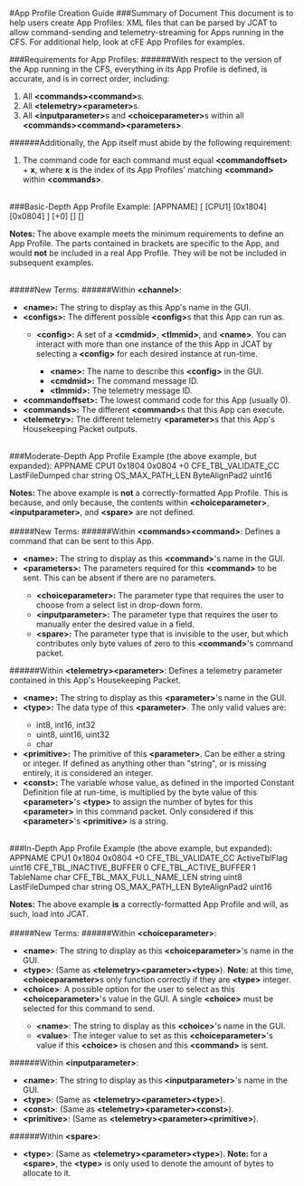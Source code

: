 #App Profile Creation Guide
###Summary of Document 
This document is to help users create App Profiles: XML files that can be parsed by JCAT to allow command-sending and telemetry-streaming for Apps running in the CFS. For additional help, look at cFE App Profiles for examples.
<br>

###Requirements for App Profiles:
######With respect to the version of the App running in the CFS, everything in its App Profile is defined, is accurate, and is in correct order, including:
1. All <strong>&lt;commands&gt;&lt;command&gt;</strong>s.
2. All <strong>&lt;telemetry&gt;&lt;parameter&gt;</strong>s.
3. All <strong>&lt;inputparameter&gt;</strong>s and <strong>&lt;choiceparameter&gt;</strong>s within all <strong>&lt;commands&gt;&lt;command&gt;&lt;parameters&gt;</strong>.

######Additionally, the App itself must abide by the following requirement:
1. The command code for each command must equal <strong>&lt;commandoffset&gt;</strong> + <strong>x</strong>, where <strong>x</strong> is the index of its App Profiles' matching <strong>&lt;command&gt;</strong> within <strong>&lt;commands&gt;</strong>.

<br>
###Basic-Depth App Profile Example:
	<?xml version="1.0" encoding="UTF-8"?>
	<channel>
		<name>[APPNAME]</name>
		<configs>
			[<config>
				<name>[CPU1]</name>
				<cmdmid>[0x1804]</cmdmid>
				<tlmmid>[0x0804]</tlmmid>
			</config>]
		</configs>
		<commandoffset>[+0]</commandoffset>
		<commands>[]</commands>
		<telemetry>[]</telemetry>
	</channel>

<strong>Notes: </strong>The above example meets the minimum requirements to define an App Profile. The parts contained in brackets are specific to the App, and would <strong>not</strong> be included in a real App Profile. They will be not be included in subsequent examples.
<br>
<br>

#####New Terms:
######Within <strong>&lt;channel&gt;</strong>:
<ul>
	<li><strong>&lt;name&gt;:</strong> The string to display as this App's name in the GUI.</li>
	<li><strong>&lt;configs&gt;:</strong> The different possible <strong>&lt;config&gt;</strong>s that this App can run as.</li>
	<ul>
		<li><strong>&lt;config&gt;:</strong> A set of a <strong>&lt;cmdmid&gt;</strong>, <strong>&lt;tlmmid&gt;</strong>, and <strong>&lt;name&gt;</strong>. You can interact with more than one instance of the this App in JCAT by selecting a <strong>&lt;config&gt;</strong> for each desired instance at run-time.</li>
		<ul>
			<li><strong>&lt;name&gt;:</strong> The name to describe this <strong>&lt;config&gt;</strong> in the GUI.</li>
			<li><strong>&lt;cmdmid&gt;:</strong> The command message ID.
			<li><strong>&lt;tlmmid&gt;:</strong> The telemetry message ID.
		</ul>
	</ul>
	<li><strong>&lt;commandoffset&gt;:</strong> The lowest command code for this App (usually 0).</li>
	<li><strong>&lt;commands&gt;:</strong> The different <strong>&lt;command&gt;</strong>s that this App can execute.</li>
	<li><strong>&lt;telemetry&gt;:</strong> The different telemetry <strong>&lt;parameter&gt;</strong>s that this App's Housekeeping Packet outputs.</li>
</ul>
<br>
###Moderate-Depth App Profile Example (the above example, but expanded):
	<?xml version="1.0" encoding="UTF-8"?>
	<channel>
		<name>APPNAME</name>
		<configs>
			<config>
				<name>CPU1</name>
				<cmdmid>0x1804</cmdmid>
				<tlmmid>0x0804</tlmmid>
			</config>
		</configs>
		<commandoffset>+0</commandoffset>
		<commands>
			<command>
				<name>CFE_TBL_VALIDATE_CC</name>
				<parameters> 					
					<choiceparameter></choiceparameter>
					<inputparameter></inputparameter>
					<spare></spare>
				</parameters>
			</command>
		</commands>
		<telemetry>
			<parameter>
				<name>LastFileDumped</name>
				<type>char</type>
				<primitive>string</primitive>
				<const>OS_MAX_PATH_LEN</const>
			</parameter>
			<parameter>
				<name>ByteAlignPad2</name>
				<type>uint16</type>
			</parameter>	
		</telemetry>
	</channel>

<strong>Notes: </strong>The above example is <strong>not</strong> a correctly-formatted App Profile. This is because, and only because, the contents within <strong>&lt;choiceparameter&gt;</strong>, <strong>&lt;inputparameter&gt;</strong>, and <strong>&lt;spare&gt;</strong> are not defined.
<br>
<br>
#####New Terms:
######Within <strong>&lt;commands&gt;&lt;command&gt;</strong>: Defines a command that can be sent to this App.
<ul>
	<li><strong>&lt;name&gt;:</strong> The string to display as this <strong>&lt;command&gt;</strong>'s name in the GUI.</li>
	<li><strong>&lt;parameters&gt;:</strong> The parameters required for this <strong>&lt;command&gt;</strong> to be sent. This can be absent if there are no parameters.</li>
	<ul>
		<li><strong>&lt;choiceparameter&gt;:</strong> The parameter type that requires the user to choose from a select list in drop-down form.</li>
		<li><strong>&lt;inputparameter&gt;:</strong> The parameter type that requires the user to manually enter the desired value in a field.</li>
		<li><strong>&lt;spare&gt;:</strong> The parameter type that is invisible to the user, but which contributes only byte values of zero to this <strong>&lt;command&gt;</strong>'s command packet.</li>
	</ul>
</ul>

######Within <strong>&lt;telemetry&gt;&lt;parameter&gt;</strong>: Defines a telemetry parameter contained in this App's Housekeeping Packet.
<ul>
	<li><strong>&lt;name&gt;:</strong> The string to display as this <strong>&lt;parameter&gt;</strong>'s name in the GUI.</li>
	<li><strong>&lt;type&gt;:</strong> The data type of this <strong>&lt;parameter&gt;</strong>. The only valid values are:</li>
	<ul>
		<li>int8, int16, int32</li>
		<li>uint8, uint16, uint32</li>
		<li>char</li>
	</ul>
	<li><strong>&lt;primitive&gt;:</strong> The primitive of this <strong>&lt;parameter&gt;</strong>. Can be either a string or integer. If defined as anything other than "string", or is missing entirely, it is considered an integer.</li>
	<li><strong>&lt;const&gt;:</strong> The variable whose value, as defined in the imported Constant Definition file at run-time, is multiplied by the byte value of this <strong>&lt;parameter&gt;</strong>'s <strong>&lt;type&gt;</strong> to assign the number of bytes for this <strong>&lt;parameter&gt;</strong> in this command packet. Only considered if this <strong>&lt;parameter&gt;</strong>'s <strong>&lt;primitive&gt;</strong> is a string.</li>
</ul>
<br>
###In-Depth App Profile Example (the above example, but expanded):
	<?xml version="1.0" encoding="UTF-8"?>
	<channel>
		<name>APPNAME</name>
		<configs>
			<config>
				<name>CPU1</name>
				<cmdmid>0x1804</cmdmid>
				<tlmmid>0x0804</tlmmid>
			</config>
		</configs>
		<commandoffset>+0</commandoffset>
		<commands>
			<command>
				<name>CFE_TBL_VALIDATE_CC</name>
				<parameters> 					
					<choiceparameter>
						<name>ActiveTblFlag</name>
						<type>uint16</type>
						<choice>
							<name>CFE_TBL_INACTIVE_BUFFER</name>
							<value>0</value>
						</choice>
						<choice>
							<name>CFE_TBL_ACTIVE_BUFFER</name>
							<value>1</value>
						</choice>
					</choiceparameter>
					<inputparameter>
						<name>TableName</name>
						<type>char</type>
						<const>CFE_TBL_MAX_FULL_NAME_LEN</const>
						<primitive>string</primitive>
					</inputparameter>
					<spare>
						<type>uint8</type>
					</spare>
				</parameters>
			</command>
		</commands>
		<telemetry>
			<parameter>
				<name>LastFileDumped</name>
				<type>char</type>
				<primitive>string</primitive>
				<const>OS_MAX_PATH_LEN</const>
			</parameter>
			<parameter>
				<name>ByteAlignPad2</name>
				<type>uint16</type>
			</parameter>	
		</telemetry>
	</channel>
	
<strong>Notes: </strong>The above example <strong>is</strong> a correctly-formatted App Profile and will, as such, load into JCAT.
<br>
<br>
#####New Terms:
######Within <strong>&lt;choiceparameter&gt;</strong>:
<ul>
	<li><strong>&lt;name&gt;</strong>: The string to display as this <strong>&lt;choiceparameter&gt;</strong>'s name in the GUI.</li>
	<li><strong>&lt;type&gt;</strong>: (Same as <strong>&lt;telemetry&gt;&lt;parameter&gt;&lt;type&gt;</strong>). <strong>Note: </strong>at this time, <strong>&lt;choiceparameter&gt;</strong>s only function correctly if they are <strong>&lt;type&gt;</strong> integer.</li>
	<li><strong>&lt;choice&gt;</strong>: A possible option for the user to select as this <strong>&lt;choiceparameter&gt;</strong>'s value in the GUI. A single <strong>&lt;choice&gt;</strong> must be selected for this command to send.</li>
	<ul>
		<li><strong>&lt;name&gt;</strong>: The string to display as this <strong>&lt;choice&gt;</strong>'s name in the GUI.</li>
		<li><strong>&lt;value&gt;</strong>: The integer value to set as this <strong>&lt;choiceparameter&gt;</strong>'s value if this <strong>&lt;choice&gt;</strong> is chosen and this <strong>&lt;command&gt;</strong> is sent.</li>
	</ul>
</ul>
######Within <strong>&lt;inputparameter&gt;</strong>:
<ul>
	<li><strong>&lt;name&gt;</strong>: The string to display as this <strong>&lt;inputparameter&gt;</strong>'s name in the GUI.</li>
	<li><strong>&lt;type&gt;</strong>: (Same as <strong>&lt;telemetry&gt;&lt;parameter&gt;&lt;type&gt;</strong>).</li>
	<li><strong>&lt;const&gt;</strong>: (Same as <strong>&lt;telemetry&gt;&lt;parameter&gt;&lt;const&gt;</strong>).</li>
	<li><strong>&lt;primitive&gt;</strong>: (Same as <strong>&lt;telemetry&gt;&lt;parameter&gt;&lt;primitive&gt;</strong>).</li>
</ul>
######Within <strong>&lt;spare&gt;</strong>:
<ul>
	<li><strong>&lt;type&gt;</strong>: (Same as <strong>&lt;telemetry&gt;&lt;parameter&gt;&lt;type&gt;</strong>). <strong>Note: </strong>for a <strong>&lt;spare&gt;</strong>, the <strong>&lt;type&gt;</strong> is only used to denote the amount of bytes to allocate to it.</li>
</ul>
